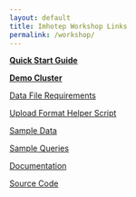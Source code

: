 ```yaml
---
layout: default
title: Imhotep Workshop Links
permalink: /workshop/
---
```


**[Quick Start Guide](/imhotep/docs/quick-start)**

**[Demo Cluster](http://54.214.252.202/iql)**

[Data File Requirements](/imhotep/docs/data-file-requirements/)

[Upload Format Helper Script](/imhotep/docs/imhotep_helper/)

[Sample Data](/imhotep/docs/sample-data)

[Sample Queries](/imhotep/docs/sample-queries)

[Documentation](/imhotep)

[Source Code](https://github.com/indeedeng/imhotep)

